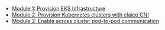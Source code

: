 
- [Module 1: Provision EKS Infrastructure ](modules/provision-eks-infra.md)
- [Module 2: Provision Kubernetes clusters with claico CNI](modules/provision-kubernetes-clusters.md)
- [Module 2: Enable across cluster pod-to-pod communication](modules/Enable-pod-to-pod-communication.md)
